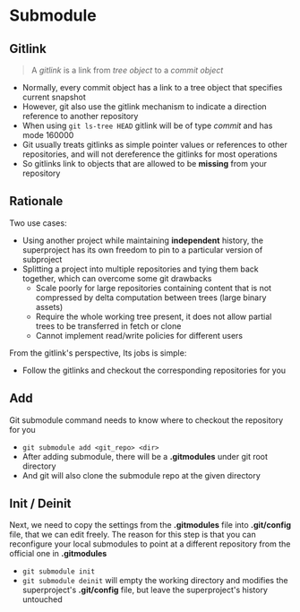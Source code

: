 # Submodule

## Gitlink
> A _gitlink_ is a link from _tree object_ to a _commit object_

* Normally, every commit object has a link to a tree object that specifies current snapshot
* However, git also use the gitlink mechanism to indicate a direction reference to another repository
* When using `git ls-tree HEAD` gitlink will be of type *commit* and has mode 160000
* Git usually treats gitlinks as simple pointer values or references to other repositories, and will not dereference the gitlinks for most operations
* So gitlinks link to objects that are allowed to be **missing** from your repository

## Rationale
Two use cases:
* Using another project while maintaining **independent** history, the superproject has its own freedom to pin to a particular version of subproject
* Splitting a project into multiple repositories and tying them back together, which can overcome some git drawbacks
    - Scale poorly for large repositories containing content that is not compressed by delta computation between trees (large binary assets)
    - Require the whole working tree present, it does not allow partial trees to be transferred in fetch or clone
    - Cannot implement read/write policies for different users

From the gitlink's perspective, Its jobs is simple:
* Follow the gitlinks and checkout the corresponding repositories for you

## Add
Git submodule command needs to know where to checkout the repository for you
* `git submodule add <git_repo> <dir>`
* After adding submodule, there will be a **.gitmodules** under git root directory
* And git will also clone the submodule repo at the given directory

## Init / Deinit
Next, we need to copy the settings from the **.gitmodules** file into **.git/config** file, that we can edit freely.
The reason for this step is that you can reconfigure your local submodules to point at a different repository from the official one in **.gitmodules**
* `git submodule init`
* `git submodule deinit` will empty the working directory and modifies the superproject's **.git/config** file, but leave the superproject's history untouched


